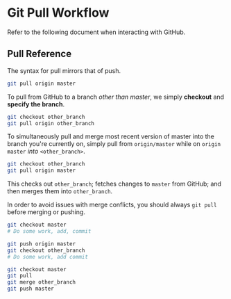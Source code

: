 # Git Pull Workflow

Refer to the following document when interacting with GitHub.

## Pull Reference

The syntax for pull mirrors that of push.

```bash
git pull origin master
```

To pull from GitHub to a branch _other than master_, we simply **checkout** and **specify the branch**.

```bash
git checkout other_branch
git pull origin other_branch
```

To simultaneously pull and merge most recent version of master into the branch you're currently on, simply pull from `origin/master` while on `origin master` _into_ `<other_branch>`.

```bash
git checkout other_branch
git pull origin master
```

This checks out `other_branch`; fetches changes to `master` from GitHub; and then merges them into `other_branch`.

In order to avoid issues with merge conflicts, you should always `git pull` before merging or pushing.

```bash
git checkout master
# Do some work, add, commit

git push origin master
git checkout other_branch
# Do some work, add commit

git checkout master
git pull
git merge other_branch
git push master
```